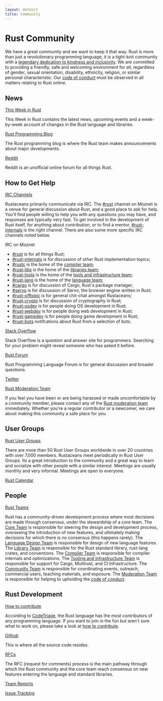 ```yaml
---
layout: default
title: Community
---
```


# Rust Community

We have a great community and we want to keep it that way. Rust is
more than just a revolutionary programming language, it is a
tight-knit community with a [legendary dedication to kindness and
inclusivity][internals]. We are committed to
providing a friendly, safe and welcoming environment for all,
regardless of gender, sexual orientation, disability, ethnicity,
religion, or similar personal characteristic. Our [code of
conduct][coc] must be observed in
all matters relating to Rust online.

[internals]: https://internals.rust-lang.org/
[coc]: https://www.rust-lang.org/conduct.html

## News

[This Week in Rust][twir]

This Week in Rust contains the latest news, upcoming events and a
week-by-week account of changes in the Rust language and libraries.

[Rust Programming Blog][rust_blog]

The Rust programming blog is where the Rust team makes announcements
about major developments.

[Reddit][reddit]

Reddit is an unofficial online forum for all things Rust.

[twir]: http://this-week-in-rust.org/
[rust_blog]: http://blog.rust-lang.org/
[reddit]: https://www.reddit.com/r/rust

## How to Get Help

[IRC Channels][rust_irc]

Rustaceans primarily communicate via IRC. The
[#rust][rust_irc] channel on Moznet is a venue for general
discussion about Rust, and a good place to ask for help.  You'll find
people willing to help you with any questions you may have, and
responses are typically very fast. To get involved in the development
of Rust itself, for anything about contribution, or to find a mentor,
[#rust-internals][internals_irc] is the right channel. There are also
some more specific IRC channels noted below.

IRC on Moznet

- [#rust][rust_irc] is for all things Rust;
- [#rust-internals][internals_irc] is for discussion of other Rust implementation topics;
- [#rustc][rustc_irc] is the home of the [compiler team][compiler_team];
- [#rust-libs][libs_irc] is the home of the [libraries team][library_team];
- [#rust-tools][tools_irc] is the home of the [tools and infrastructure team][tool_team];
- [#rust-lang][lang_irc] is the home of the [language team][language_team];
- [#cargo][cargo_irc] is for discussion of Cargo, Rust's package manager;
- [#servo][servo_irc] is for discussion of Servo, the browser engine written in Rust;
- [#rust-offtopic][offtopic_irc] is for general chit-chat amongst Rustaceans;
- [#rust-crypto][crypto_irc] is for discussion of cryptography in Rust;
- [#rust-osdev][osdev_irc] is for people doing OS development in Rust;
- [#rust-webdev][webdev_irc] is for people doing web development in Rust;
- [#rust-gamedev][gamedev_irc] is for people doing game development in Rust;
- [#rust-bots][bots_irc] notifcations about Rust from a selection of bots.

[Stack Overflow][stack_overflow]

Stack Overflow is a question and answer site for programmers.
Searching for your problem might reveal someone who has asked it
before.

[Rust Forum][forum]

Rust Programming Language Forum is for general discussion and broader questions.

[Twitter][twitter]

[Rust Moderation Team][mod_team]

If you feel you have been or are being harassed or made uncomfortable
by a community member, please contact any of the [Rust moderation
team][mod_team] immediately. Whether you're a regular contributor or a
newcomer, we care about making this community a safe place for you.

[rust_irc]: irc://moznet/rust
[rustc_irc]: irc://moznet/rustc
[libs_irc]: irc://moznet/rust-libs
[tools_irc]: irc://moznet/rust-tools
[lang_irc]: irc://moznet/rust-lang
[internals_irc]: irc://moznet/rust-internals
[gamedev_irc]: irc://moznet/rust-gamedev
[crypto_irc]: irc://moznet/rust-crypto
[osdev_irc]: irc://moznet/rust-osdev
[webdev_irc]: irc://moznet/rust-webdev
[cargo_irc]: irc://moznet/cargo
[offtopic_irc]: irc://moznet/rust-offtopic
[servo_irc]: irc://moznet/servo
[bots_irc]: irc://moznet/rust-bots
[stack_overflow]: https://stackoverflow.com/questions/tagged/rust
[forum]: https://users.rust-lang.org/ 
[twitter]: https://twitter.com/rustlang
[mod_team]: https://www.rust-lang.org/team.html#Moderation

## User Groups

[Rust User Groups][user_group]

There are more than 50 Rust User Groups worldwide in over 20 countries
with over 7,000 members. Rustaceans meet periodically in Rust User
Groups.  Its a great introduction to the community and a great way to
learn and socialize with other people with a similar interest.
Meetings are usually monthly and very informal. Meetings are open to
everyone.

[Rust Calendar][calendar]

[user_group]: ./user_groups.html
[calendar]: https://www.google.com/calendar/embed?src=apd9vmbc22egenmtu5l6c5jbfc@group.calendar.google.com

## People

[Rust Teams][teams]

Rust has a community-driven development process where most decisions
are made through consensus, under the stewardship of a core team. The
[Core Team][core_team] is responsible for steering the design and
development process, overseeing the introduction of new features, and
ultimately making decisions for which there is no consensus (this
happens rarely). The [Language Design Team][language_team] is
responsible for design of new language features. The [Library
Team][library_team] is responsible for the Rust standard library,
rust-lang crates, and conventions. The [Compiler Team][compiler_team]
is responsible for compiler internals and optimizations. The [Tooling
and Infrastructure Team][tool_team] is responsible for support for
Cargo, Multirust, and CI Infrastructure. The [Community
Team][community_team] is responsible for coordinating events,
outreach, commercial users, teaching materials, and exposure. The
[Moderation Team][mod_team] is responsible for helping to upholding
the [code of conduct][coc].

[teams]: https://www.rust-lang.org/team.html
[core_team]: https://www.rust-lang.org/team.html#Core
[language_team]: https://www.rust-lang.org/team.html#Language-design
[library_team]: https://www.rust-lang.org/team.html#Library
[compiler_team]: https://www.rust-lang.org/team.html#Compiler
[tool_team]: https://www.rust-lang.org/team.html#Tooling-and-infrastructure
[community_team]: https://www.rust-lang.org/team.html#Community
[mod_team]: https://www.rust-lang.org/team.html#Moderation

## Rust Development

[How to contribute][contribute]

According to [CodeTriage][codetriage], the Rust
language has the most contributors of any programming language. If you
want to join in the fun but aren't sure what to work on, please take
a look at [how to contribute][contribute].

[Github][github]

This is where all the source code resides.

[RFCs][rfcs]

The RFC (request for comments) process is the main pathway through
which the Rust community and the core team reach consensus on new
features entering the language and standard libraries.

[Team Reports][team_reports]

[Issue Tracking][issue_tracking]

[contribute]: ./how_to_contribute.html
[codetriage]: http://www.codetriage.com
[github]: https://github.com/rust-lang/rust
[rfcs]: https://github.com/rust-lang/rfcs
[team_reports]: https://github.com/rust-lang/subteams
[issue_tracking]: https://github.com/rust-lang/rust/issues
